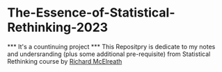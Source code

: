 # The-Essence-of-Statistical-Rethinking-2023
*** It's a countinuing project ***
This Repositpry is dedicate to my notes and undersranding (plus some additional pre-requisite) from Statistical Rethinking course by [Richard McElreath](https://github.com/rmcelreath)
